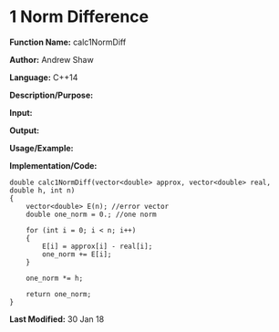 # 1 Norm Difference

**Function Name:** calc1NormDiff

**Author:** Andrew Shaw

**Language:** C++14

**Description/Purpose:**

**Input:**

**Output:**

**Usage/Example:**

**Implementation/Code:**
~~~~
double calc1NormDiff(vector<double> approx, vector<double> real, double h, int n)
{
	vector<double> E(n); //error vector
	double one_norm = 0.; //one norm

	for (int i = 0; i < n; i++)
	{
		E[i] = approx[i] - real[i];
		one_norm += E[i];
	}

	one_norm *= h;

	return one_norm;
}
~~~~
**Last Modified:** 30 Jan 18
